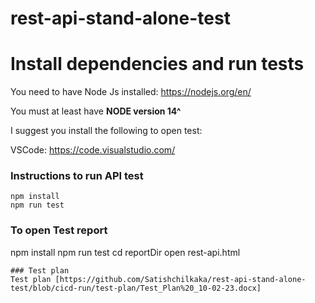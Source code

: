 # rest-api-stand-alone-test


# Install dependencies and run tests

You need to have Node Js installed: https://nodejs.org/en/

You must at least have **NODE version 14^**


I suggest you install the following to open test:

VSCode: https://code.visualstudio.com/


### Instructions to run API test
```
npm install
npm run test
```
### To open Test report
npm install
npm run test
cd reportDir
open rest-api.html

```
### Test plan
Test plan [https://github.com/Satishchilkaka/rest-api-stand-alone-test/blob/cicd-run/test-plan/Test_Plan%20_10-02-23.docx]